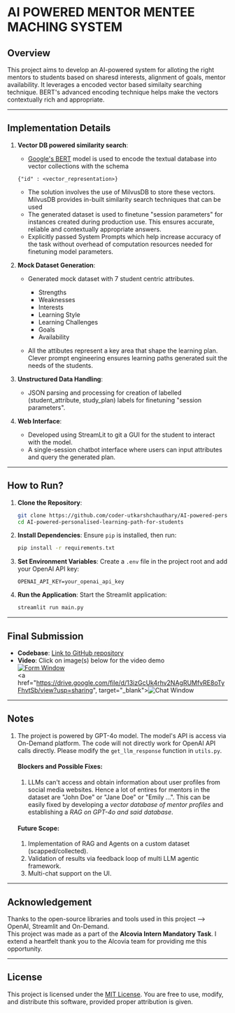 # **AI POWERED MENTOR MENTEE MACHING SYSTEM**

## **Overview**
This project aims to develop an AI-powered system for alloting the right mentors to students based on sharesd interests, alignment of goals, mentor availability. It leverages a encoded vector based similaity searching technique. BERT's advanced encoding technique helps make the vectors contextually rich and appropriate.

---

## **Implementation Details**
1. **Vector DB powered similarity search**:
    - [Google's BERT](https://huggingface.co/docs/transformers/en/model_doc/bert) model is used to encode the textual database into vector collections with the schema
    ```plaintext
    {"id" : <vector_representation>}
    ```
    - The solution involves the use of MilvusDB to store these vectors. MilvusDB provides in-built similarity search techniques that can be used 
    - The generated dataset is used to finetune "session parameters" for instances created during production use. This ensures accurate, reliable and contextually appropriate answers.
    - Explicitly passed System Prompts which help increase accuracy of the task without overhead of computation resources needed for finetuning model parameters.

2. **Mock Dataset Generation**:
    - Generated mock dataset with 7 student centric attributes.
        - Strengths
        - Weaknesses
        - Interests
        - Learning Style
        - Learning Challenges
        - Goals
        - Availability

    - All the attibutes represent a key area that shape the learning plan. Clever prompt engineering ensures learning paths generated suit the needs of the students.

3. **Unstructured Data Handling**:
    - JSON parsing and processing for creation of labelled (student_attribute, study_plan) labels for finetuning "session parameters".

4. **Web Interface**:
    - Developed using StreamLit to git a GUI for the student to interact with the model.
    - A single-session chatbot interface where users can input attributes and query the generated plan.

---

## **How to Run?**
1. **Clone the Repository**:
   ```bash
   git clone https://github.com/coder-utkarshchaudhary/AI-powered-personalised-learning-path-for-students.git
   cd AI-powered-personalised-learning-path-for-students
   ```

2. **Install Dependencies**:
   Ensure `pip` is installed, then run:
   ```bash
   pip install -r requirements.txt
   ```

3. **Set Environment Variables**:
   Create a `.env` file in the project root and add your OpenAI API key:
   ```
   OPENAI_API_KEY=your_openai_api_key
   ```

4. **Run the Application**:
   Start the Streamlit application:
   ```bash
   streamlit run main.py
   ```

---

## **Final Submission**
- **Codebase**: [Link to GitHub repository](https://github.com/coder-utkarshchaudhary/AI-powered-personalised-learning-path-for-students.git)
- **Video**: Click on image(s) below for the video demo<br><a href="https://drive.google.com/file/d/13izGcUk4rhv2NAgRUMfvRE8oTyFhvtSb/view?usp=sharing" target="_blank"><img src="images/Form Window.png" alt="Form Window"></a><br><a href="https://drive.google.com/file/d/13izGcUk4rhv2NAgRUMfvRE8oTyFhvtSb/view?usp=sharing", target="_blank"><img src="images/Chat Window.png" alt="Chat Window"></a>
---

## **Notes**
1. The project is powered by GPT-4o model. The model's API is access via On-Demand platform. The code will not directly work for OpenAI API calls directly. Please modify the ```get_llm_response``` function in ```utils.py```.

    #### Blockers and Possible Fixes:
    1.  LLMs can't access and obtain information about user profiles from social media websites. Hence a lot of entires for mentors in the dataset are "John Doe" or "Jane Doe" or "Emily ...". This can be easily fixed by developing a _vector database of mentor profiles_ and establishing a _RAG on GPT-4o and said database_.

    #### Future Scope:
    1. Implementation of RAG and Agents on a custom dataset (scapped/collected).
    2. Validation of results via feedback loop of multi LLM agentic framework.
    3. Multi-chat support on the UI.

---

## **Acknowledgement**
Thanks to the open-source libraries and tools used in this project --> OpenAI, Streamlit and On-Demand.<br>
This project was made as a part of the **Alcovia Intern Mandatory Task**. I extend a heartfelt thank you to the Alcovia team for providing me this opportunity.

---

## **License**
This project is licensed under the [MIT License](https://opensource.org/licenses/MIT). You are free to use, modify, and distribute this software, provided proper attribution is given.